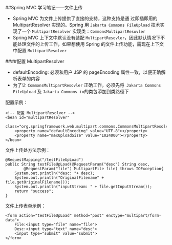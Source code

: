 ##Spring MVC 学习笔记——文件上传
* Spring MVC 为文件上传提供了直接的支持，这种支持是通 过即插即用的 MultipartResolver 实现的。Spring 用 `Jakarta Commons FileUpload` 技术实现了一个 `MultipartResolver` 实现类：`CommonsMultipartResovler`
* Spring MVC 上下文中默认没有装配 `MultipartResovler`，因此默认情况下不能处理文件的上传工作，如果想使用 Spring 的文件上传功能，需现在上下文中配置 `MultipartResolver`

####配置 MultipartResolver
* defaultEncoding: 必须和用户 JSP 的 pageEncoding 属性一致，以便正确解析表单的内容
* 为了让 `CommonsMultipartResovler` 正确工作，必须先将` Jakarta Commons FileUpload` 及 `Jakarta Commons io`的类包添加到类路径下

配置示例：

	<!-- 配置 MultipartResolver -->
	<bean id="multipartResolver" 
		class="org.springframework.web.multipart.commons.CommonsMultipartResolver">
		<property name="defaultEncoding" value="UTF-8"></property>
		<property name="maxUploadSize" value="1024000"></property>
	</bean>

文件上传处方法示例：

	@RequestMapping("/testFileUpLoad")
	public String testFileUpLoad(@RequestParam("desc") String desc,
			@RequestParam("file") MultipartFile file) throws IOException{
		System.out.println("desc: "+ desc);
		System.out.println("OriginalFilename" + file.getOriginalFilename());
		System.out.println("inputStream: " + file.getInputStream());
		return "success";
	}

文件上传表单示例：

	<form action="testFileUpLoad" method="post" enctype="multipart/form-data">
		File:<input type="file" name="file">
		Desc:<input type="text" name="desc">
		<input type="submit" value="submit">
	</form>